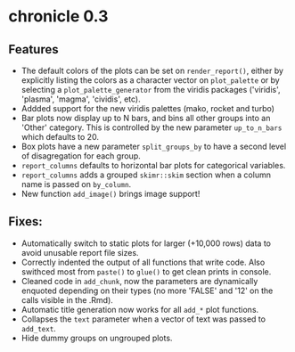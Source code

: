 # chronicle 0.3

## Features
- The default colors of the plots can be set on `render_report()`, either by explicitly listing the colors as a character vector on `plot_palette` or by selecting a `plot_palette_generator` from the viridis packages ('viridis', 'plasma', 'magma', 'cividis', etc). 
- Addded support for the new viridis palettes (mako, rocket and turbo)
- Bar plots now display up to N bars, and bins all other groups into an 'Other' category. This is controlled by the new parameter `up_to_n_bars` which defaults to 20. 
- Box plots have a new parameter `split_groups_by` to have a second level of disagregation for each group.
- `report_columns` defaults to horizontal bar plots for categorical variables.
- `report_columns` adds a grouped `skimr::skim` section when a column name is passed on `by_column`.
- New function `add_image()` brings image support!

## Fixes:
- Automatically switch to static plots for larger (+10,000 rows) data to avoid unusable report file sizes.
- Correctly indented the output of all functions that write code. Also swithced most from `paste()` to `glue()` to get clean prints in console.
- Cleaned code in `add_chunk`, now the parameters are dynamically enquoted depending on their types (no more 'FALSE' and '12' on the calls visible in the .Rmd).
- Automatic title generation now works for all `add_*` plot functions.
- Collapses the `text` parameter when a vector of text was passed to `add_text`.
- Hide dummy groups on ungrouped plots.
